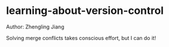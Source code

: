 # learning-about-version-control
Author: Zhengling Jiang

Solving merge conflicts takes conscious effort, but I can do it!

